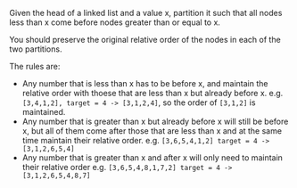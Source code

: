Given the head of a linked list and a value x, partition it such that all nodes less than x come before nodes greater than or equal to x.

You should preserve the original relative order of the nodes in each of the two partitions.

The rules are:

- Any number that is less than x has to be before x, and maintain the relative order with thoese that are less than x but already before x.
e.g. `[3,4,1,2], target = 4 -> [3,1,2,4]`, so the order of `[3,1,2]` is maintained.
- Any number that is greater than x but already before x will still be before x, but all of them come after those that are less than x and at the same time maintain their relative order.
e.g. `[3,6,5,4,1,2] target = 4 -> [3,1,2,6,5,4]`
- Any number that is greater than x and after x will only need to maintain their relative order
e.g. `[3,6,5,4,8,1,7,2] target = 4 -> [3,1,2,6,5,4,8,7]`
